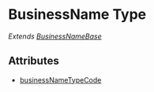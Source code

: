 # BusinessName Type

*Extends [BusinessNameBase](BusinessNameBase.md)*

## Attributes

- [businessNameTypeCode](BusinessNameTypeCode.md)